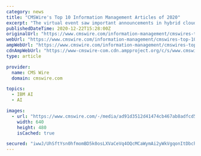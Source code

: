 ```yaml
---
category: news
title: "CMSWire's Top 10 Information Management Articles of 2020"
excerpt: "The virtual event saw important announcements in hybrid cloud, edge computing and artificial intelligence ... streamlined IBM line-up of offerings, following the sale of its Watson marketing ..."
publishedDateTime: 2020-12-22T15:28:00Z
originalUrl: "https://www.cmswire.com/information-management/cmswires-top-10-information-management-articles-of-2020/"
webUrl: "https://www.cmswire.com/information-management/cmswires-top-10-information-management-articles-of-2020/"
ampWebUrl: "https://www.cmswire.com/information-management/cmswires-top-10-information-management-articles-of-2020/amp/"
cdnAmpWebUrl: "https://www-cmswire-com.cdn.ampproject.org/c/s/www.cmswire.com/information-management/cmswires-top-10-information-management-articles-of-2020/amp/"
type: article

provider:
  name: CMS Wire
  domain: cmswire.com

topics:
  - IBM AI
  - AI

images:
  - url: "https://www.cmswire.com/-/media/ad91d3512d41474cb467ab8adfcd5710.ashx?mw=1024"
    width: 640
    height: 480
    isCached: true

secured: "iwwJ/UhSftYsn0hfmomBD5k0osLXVaCeVq4OQcMCaWymAi2yWkVgqonItDbchHBRsbsQYLAZ6abEgfbDuvsaVd4Hwn1bbE7dFIXlcqJsJiWNtcVw3X6PMxt+9h6KOn/hOdbiaSIEHH5wjo37J03tlZSTKIPZ7FDsn2EO7/fBHTdfSoPgyF45GAtkfVKZoWNqUqNM0zqAnl99rKEShNcG7ogITEgGlTa1ws7ZgKdDhiiuLLL88cVIp5jQCwyuisAMvv8i5Ir6zFvpj2WtoahqVmyHWQ+fdb2aKNP8I11HMz46wMUmRrdYWQHcryLnN2B8eT7bTfT67Qk97HetnRMcIB/lSzJ8K7oieh6ZXDPw1Yc=;lhiovByLhdokICN1OqUxOg=="
---
```


